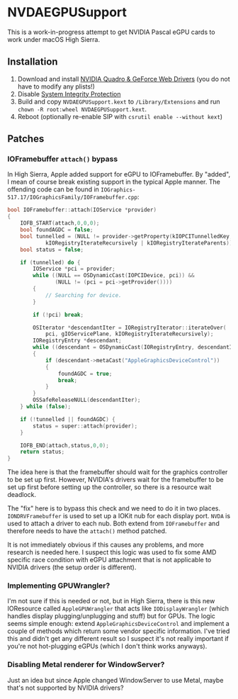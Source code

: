 NVDAEGPUSupport
===============
This is a work-in-progress attempt to get NVIDIA Pascal eGPU cards to work under macOS High Sierra.

## Installation

1. Download and install [NVIDIA Quadro & GeForce Web Drivers](http://www.nvidia.com/Download/index.aspx) (you do not have to modify any plists!)
2. Disable [System Integrity Protection](https://developer.apple.com/library/content/documentation/Security/Conceptual/System_Integrity_Protection_Guide/ConfiguringSystemIntegrityProtection/ConfiguringSystemIntegrityProtection.html)
3. Build and copy `NVDAEGPUSupport.kext` to `/Library/Extensions` and run `chown -R root:wheel NVDAEGPUSupport.kext`.
4. Reboot (optionally re-enable SIP with `csrutil enable --without kext`)

## Patches

### IOFramebuffer `attach()` bypass

In High Sierra, Apple added support for eGPU to IOFramebuffer. By "added", I mean of course break existing support in the typical Apple manner. The offending code can be found in `IOGraphics-517.17/IOGraphicsFamily/IOFramebuffer.cpp`:

```c
bool IOFramebuffer::attach(IOService *provider)
{
    IOFB_START(attach,0,0,0);
    bool foundAGDC = false;
    bool tunnelled = (NULL != provider->getProperty(kIOPCITunnelledKey, gIOServicePlane,
            kIORegistryIterateRecursively | kIORegistryIterateParents));
    bool status = false;

    if (tunnelled) do {
        IOService *pci = provider;
        while ((NULL == OSDynamicCast(IOPCIDevice, pci)) &&
               (NULL != (pci = pci->getProvider())))
        {
            // Searching for device.
        }

        if (!pci) break;

        OSIterator *descendantIter = IORegistryIterator::iterateOver(
            pci, gIOServicePlane, kIORegistryIterateRecursively);
        IORegistryEntry *descendant;
        while ((descendant = OSDynamicCast(IORegistryEntry, descendantIter->getNextObject())))
        {
            if (descendant->metaCast("AppleGraphicsDeviceControl"))
            {
                foundAGDC = true;
                break;
            }
        }
        OSSafeReleaseNULL(descendantIter);
    } while (false);

    if (!tunnelled || foundAGDC) {
        status = super::attach(provider);
    }

    IOFB_END(attach,status,0,0);
    return status;
}
```

The idea here is that the framebuffer should wait for the graphics controller to be set up first. However, NVIDIA's drivers wait for the framebuffer to be set up first before setting up the controller, so there is a resource wait deadlock.

The "fix" here is to bypass this check and we need to do it in two places. `IONDRVFramebuffer` is used to set up a IOKit nub for each display port. `NVDA` is used to attach a driver to each nub. Both extend from `IOFramebuffer` and therefore needs to have the `attach()` method patched.

It is not immediately obvious if this causes any problems, and more research is needed here. I suspect this logic was used to fix some AMD specific race condition with eGPU attachment that is not applicable to NVIDIA drivers (the setup order is different).

### Implementing GPUWrangler?

I'm not sure if this is needed or not, but in High Sierra, there is this new IOResource called `AppleGPUWrangler` that acts like `IODisplayWrangler` (which handles display plugging/unplugging and stuff) but for GPUs. The logic seems simple enough: extend `AppleGraphicsDeviceControl` and implement a couple of methods which return some vendor specific information. I've tried this and didn't get any different result so I suspect it's not really important if you're not hot-plugging eGPUs (which I don't think works anyways).

### Disabling Metal renderer for WindowServer?

Just an idea but since Apple changed WindowServer to use Metal, maybe that's not supported by NVIDIA drivers?
